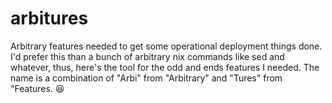 # arbitures

Arbitrary features needed to get some operational deployment things done. I'd prefer this than a bunch of arbitrary nix commands like sed and whatever, thus, here's the tool for the odd and ends features I needed. The name is a combination of "Arbi" from "Arbitrary" and "Tures" from "Features. 😆
